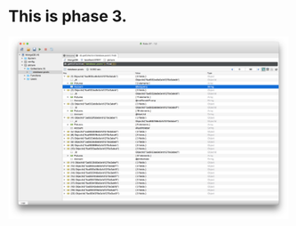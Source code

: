 # This is phase 3.

<img src="https://github.com/jhzhaofred/EC500/blob/master/MongoDB/phase3/Phase3.png" alt="Laptop" align=center />
